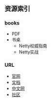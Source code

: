 ## 资源索引

### books
- PDF
- 书桌
    - Netty权威指南
    - Netty实战
### URL
- [官网]()
- [文档]()
- [中文网]()
- [社区]()